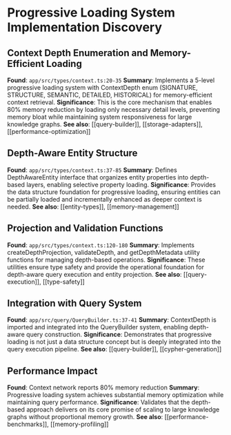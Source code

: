 # Progressive Loading System Implementation Discovery

## Context Depth Enumeration and Memory-Efficient Loading
**Found**: `app/src/types/context.ts:20-35`
**Summary**: Implements a 5-level progressive loading system with ContextDepth enum (SIGNATURE, STRUCTURE, SEMANTIC, DETAILED, HISTORICAL) for memory-efficient context retrieval.
**Significance**: This is the core mechanism that enables 80% memory reduction by loading only necessary detail levels, preventing memory bloat while maintaining system responsiveness for large knowledge graphs.
**See also**: [[query-builder]], [[storage-adapters]], [[performance-optimization]]

## Depth-Aware Entity Structure
**Found**: `app/src/types/context.ts:37-85`
**Summary**: Defines DepthAwareEntity interface that organizes entity properties into depth-based layers, enabling selective property loading.
**Significance**: Provides the data structure foundation for progressive loading, ensuring entities can be partially loaded and incrementally enhanced as deeper context is needed.
**See also**: [[entity-types]], [[memory-management]]

## Projection and Validation Functions
**Found**: `app/src/types/context.ts:120-180`
**Summary**: Implements createDepthProjection, validateDepth, and getDepthMetadata utility functions for managing depth-based operations.
**Significance**: These utilities ensure type safety and provide the operational foundation for depth-aware query execution and entity projection.
**See also**: [[query-execution]], [[type-safety]]

## Integration with Query System
**Found**: `app/src/query/QueryBuilder.ts:37-41`
**Summary**: ContextDepth is imported and integrated into the QueryBuilder system, enabling depth-aware query construction.
**Significance**: Demonstrates that progressive loading is not just a data structure concept but is deeply integrated into the query execution pipeline.
**See also**: [[query-builder]], [[cypher-generation]]

## Performance Impact
**Found**: Context network reports 80% memory reduction
**Summary**: Progressive loading system achieves substantial memory optimization while maintaining query performance.
**Significance**: Validates that the depth-based approach delivers on its core promise of scaling to large knowledge graphs without proportional memory growth.
**See also**: [[performance-benchmarks]], [[memory-profiling]]